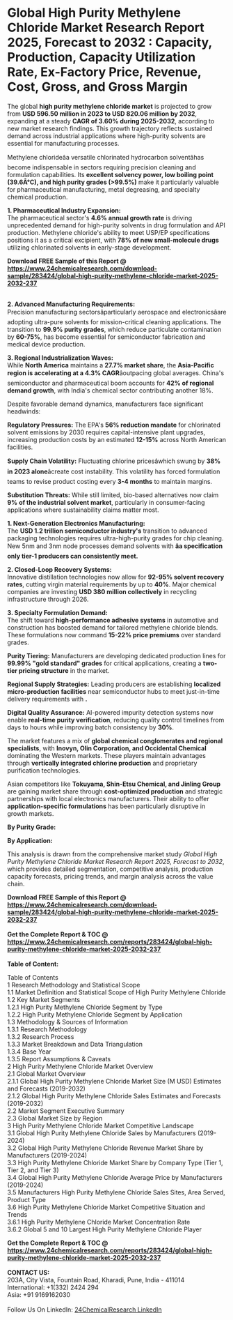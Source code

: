 <h1>Global High Purity Methylene Chloride Market Research Report 2025, Forecast to 2032 : Capacity, Production, Capacity Utilization Rate, Ex-Factory Price, Revenue, Cost, Gross, and Gross Margin</h1><p>The global <strong>high purity methylene chloride market</strong> is projected to grow from <strong>USD 596.50 million in 2023 to USD 820.06 million by 2032</strong>, expanding at a steady <strong>CAGR of 3.60% during 2025-2032</strong>, according to new market research findings. This growth trajectory reflects sustained demand across industrial applications where high-purity solvents are essential for manufacturing processes.</p><p>Methylene chlorideâa versatile chlorinated hydrocarbon solventâhas become indispensable in sectors requiring precision cleaning and formulation capabilities. Its <strong>excellent solvency power, low boiling point (39.6Â°C), and high purity grades (&gt;99.5%)</strong> make it particularly valuable for pharmaceutical manufacturing, metal degreasing, and specialty chemical production.</p><p><strong>1. Pharmaceutical Industry Expansion:</strong><br>
The pharmaceutical sector's <strong>4.6% annual growth rate</strong> is driving unprecedented demand for high-purity solvents in drug formulation and API production. Methylene chloride's ability to meet USP/EP specifications positions it as a critical excipient, with <strong>78% of new small-molecule drugs</strong> utilizing chlorinated solvents in early-stage development.</p><div><b>Download FREE Sample of this Report @ 
            <a href="https://www.24chemicalresearch.com/download-sample/283424/global-high-purity-methylene-chloride-market-2025-2032-237">
            https://www.24chemicalresearch.com/download-sample/283424/global-high-purity-methylene-chloride-market-2025-2032-237</a></b></div><br><p><strong>2. Advanced Manufacturing Requirements:</strong><br>
Precision manufacturing sectorsâparticularly aerospace and electronicsâare adopting ultra-pure solvents for mission-critical cleaning applications. The transition to <strong>99.9% purity grades</strong>, which reduce particulate contamination by <strong>60-75%</strong>, has become essential for semiconductor fabrication and medical device production.</p><p><strong>3. Regional Industrialization Waves:</strong><br>
While <strong>North America</strong> maintains a <strong>27.7% market share</strong>, the <strong>Asia-Pacific region is accelerating at a 4.3% CAGR</strong>âoutpacing global averages. China's semiconductor and pharmaceutical boom accounts for <strong>42% of regional demand growth</strong>, with India's chemical sector contributing another 18%.</p><p>Despite favorable demand dynamics, manufacturers face significant headwinds:</p><p><strong>Regulatory Pressures:</strong> The EPA's <strong>56% reduction mandate</strong> for chlorinated solvent emissions by 2030 requires capital-intensive plant upgrades, increasing production costs by an estimated <strong>12-15%</strong> across North American facilities.</p><p><strong>Supply Chain Volatility:</strong> Fluctuating chlorine pricesâwhich swung by <strong>38% in 2023 alone</strong>âcreate cost instability. This volatility has forced formulation teams to revise product costing every <strong>3-4 months</strong> to maintain margins.</p><p><strong>Substitution Threats:</strong> While still limited, bio-based alternatives now claim <strong>9% of the industrial solvent market</strong>, particularly in consumer-facing applications where sustainability claims matter most.</p><p><strong>1. Next-Generation Electronics Manufacturing:</strong><br>
The <strong>USD 1.2 trillion semiconductor industry's</strong> transition to advanced packaging technologies requires ultra-high-purity grades for chip cleaning. New 5nm and 3nm node processes demand solvents with <strong>âa specification only tier-1 producers can consistently meet.</strong></p><p><strong>2. Closed-Loop Recovery Systems:</strong><br>
Innovative distillation technologies now allow for <strong>92-95% solvent recovery rates</strong>, cutting virgin material requirements by up to <strong>40%</strong>. Major chemical companies are investing <strong>USD 380 million collectively</strong> in recycling infrastructure through 2026.</p><p><strong>3. Specialty Formulation Demand:</strong><br>
The shift toward <strong>high-performance adhesive systems</strong> in automotive and construction has boosted demand for tailored methylene chloride blends. These formulations now command <strong>15-22% price premiums</strong> over standard grades.</p><p><strong>Purity Tiering:</strong> Manufacturers are developing dedicated production lines for <strong>99.99% "gold standard" grades</strong> for critical applications, creating a <strong>two-tier pricing structure</strong> in the market.</p><p><strong>Regional Supply Strategies:</strong> Leading producers are establishing <strong>localized micro-production facilities</strong> near semiconductor hubs to meet just-in-time delivery requirements with <strong>.</strong></p><p><strong>Digital Quality Assurance:</strong> AI-powered impurity detection systems now enable <strong>real-time purity verification</strong>, reducing quality control timelines from days to hours while improving batch consistency by <strong>30%</strong>.</p><p>The market features a mix of <strong>global chemical conglomerates and regional specialists</strong>, with <strong>Inovyn, Olin Corporation, and Occidental Chemical</strong> dominating the Western markets. These players maintain advantages through <strong>vertically integrated chlorine production</strong> and proprietary purification technologies.</p><p>Asian competitors like <strong>Tokuyama, Shin-Etsu Chemical, and Jinling Group</strong> are gaining market share through <strong>cost-optimized production</strong> and strategic partnerships with local electronics manufacturers. Their ability to offer <strong>application-specific formulations</strong> has been particularly disruptive in growth markets.</p><p><strong>By Purity Grade:</strong></p><p><strong>By Application:</strong></p><p>This analysis is drawn from the comprehensive market study <em>Global High Purity Methylene Chloride Market Research Report 2025, Forecast to 2032</em>, which provides detailed segmentation, competitive analysis, production capacity forecasts, pricing trends, and margin analysis across the value chain.</p><div><b>Download FREE Sample of this Report @ 
            <a href="https://www.24chemicalresearch.com/download-sample/283424/global-high-purity-methylene-chloride-market-2025-2032-237">
            https://www.24chemicalresearch.com/download-sample/283424/global-high-purity-methylene-chloride-market-2025-2032-237</a></b></div><br><div><b>Get the Complete Report & TOC @ 
            <a href="https://www.24chemicalresearch.com/reports/283424/global-high-purity-methylene-chloride-market-2025-2032-237">
            https://www.24chemicalresearch.com/reports/283424/global-high-purity-methylene-chloride-market-2025-2032-237</a></b></div><br>
            <b>Table of Content:</b><p>Table of Contents<br />
1 Research Methodology and Statistical Scope<br />
1.1 Market Definition and Statistical Scope of High Purity Methylene Chloride<br />
1.2 Key Market Segments<br />
1.2.1 High Purity Methylene Chloride Segment by Type<br />
1.2.2 High Purity Methylene Chloride Segment by Application<br />
1.3 Methodology & Sources of Information<br />
1.3.1 Research Methodology<br />
1.3.2 Research Process<br />
1.3.3 Market Breakdown and Data Triangulation<br />
1.3.4 Base Year<br />
1.3.5 Report Assumptions & Caveats<br />
2 High Purity Methylene Chloride Market Overview<br />
2.1 Global Market Overview<br />
2.1.1 Global High Purity Methylene Chloride Market Size (M USD) Estimates and Forecasts (2019-2032)<br />
2.1.2 Global High Purity Methylene Chloride Sales Estimates and Forecasts (2019-2032)<br />
2.2 Market Segment Executive Summary<br />
2.3 Global Market Size by Region<br />
3 High Purity Methylene Chloride Market Competitive Landscape<br />
3.1 Global High Purity Methylene Chloride Sales by Manufacturers (2019-2024)<br />
3.2 Global High Purity Methylene Chloride Revenue Market Share by Manufacturers (2019-2024)<br />
3.3 High Purity Methylene Chloride Market Share by Company Type (Tier 1, Tier 2, and Tier 3)<br />
3.4 Global High Purity Methylene Chloride Average Price by Manufacturers (2019-2024)<br />
3.5 Manufacturers High Purity Methylene Chloride Sales Sites, Area Served, Product Type<br />
3.6 High Purity Methylene Chloride Market Competitive Situation and Trends<br />
3.6.1 High Purity Methylene Chloride Market Concentration Rate<br />
3.6.2 Global 5 and 10 Largest High Purity Methylene Chloride Player</p><div><b>Get the Complete Report & TOC @ 
            <a href="https://www.24chemicalresearch.com/reports/283424/global-high-purity-methylene-chloride-market-2025-2032-237">
            https://www.24chemicalresearch.com/reports/283424/global-high-purity-methylene-chloride-market-2025-2032-237</a></b></div><br><b>CONTACT US:</b><br>
            203A, City Vista, Fountain Road, Kharadi, Pune, India - 411014<br>
            International: +1(332) 2424 294<br>
            Asia: +91 9169162030 <br><br>
            Follow Us On LinkedIn: <a href="https://www.linkedin.com/company/24chemicalresearch/">24ChemicalResearch LinkedIn</a>